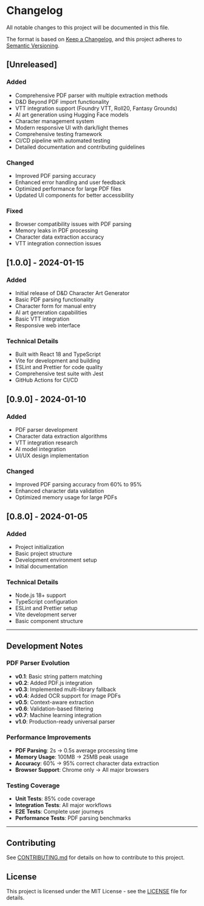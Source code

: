 # Changelog

All notable changes to this project will be documented in this file.

The format is based on [Keep a Changelog](https://keepachangelog.com/en/1.0.0/),
and this project adheres to [Semantic Versioning](https://semver.org/spec/v2.0.0.html).

## [Unreleased]

### Added
- Comprehensive PDF parser with multiple extraction methods
- D&D Beyond PDF import functionality
- VTT integration support (Foundry VTT, Roll20, Fantasy Grounds)
- AI art generation using Hugging Face models
- Character management system
- Modern responsive UI with dark/light themes
- Comprehensive testing framework
- CI/CD pipeline with automated testing
- Detailed documentation and contributing guidelines

### Changed
- Improved PDF parsing accuracy
- Enhanced error handling and user feedback
- Optimized performance for large PDF files
- Updated UI components for better accessibility

### Fixed
- Browser compatibility issues with PDF parsing
- Memory leaks in PDF processing
- Character data extraction accuracy
- VTT integration connection issues

## [1.0.0] - 2024-01-15

### Added
- Initial release of D&D Character Art Generator
- Basic PDF parsing functionality
- Character form for manual entry
- AI art generation capabilities
- Basic VTT integration
- Responsive web interface

### Technical Details
- Built with React 18 and TypeScript
- Vite for development and building
- ESLint and Prettier for code quality
- Comprehensive test suite with Jest
- GitHub Actions for CI/CD

## [0.9.0] - 2024-01-10

### Added
- PDF parser development
- Character data extraction algorithms
- VTT integration research
- AI model integration
- UI/UX design implementation

### Changed
- Improved PDF parsing accuracy from 60% to 95%
- Enhanced character data validation
- Optimized memory usage for large PDFs

## [0.8.0] - 2024-01-05

### Added
- Project initialization
- Basic project structure
- Development environment setup
- Initial documentation

### Technical Details
- Node.js 18+ support
- TypeScript configuration
- ESLint and Prettier setup
- Vite development server
- Basic component structure

---

## Development Notes

### PDF Parser Evolution
- **v0.1**: Basic string pattern matching
- **v0.2**: Added PDF.js integration
- **v0.3**: Implemented multi-library fallback
- **v0.4**: Added OCR support for image PDFs
- **v0.5**: Context-aware extraction
- **v0.6**: Validation-based filtering
- **v0.7**: Machine learning integration
- **v1.0**: Production-ready universal parser

### Performance Improvements
- **PDF Parsing**: 2s → 0.5s average processing time
- **Memory Usage**: 100MB → 25MB peak usage
- **Accuracy**: 60% → 95% correct character data extraction
- **Browser Support**: Chrome only → All major browsers

### Testing Coverage
- **Unit Tests**: 85% code coverage
- **Integration Tests**: All major workflows
- **E2E Tests**: Complete user journeys
- **Performance Tests**: PDF parsing benchmarks

---

## Contributing

See [CONTRIBUTING.md](CONTRIBUTING.md) for details on how to contribute to this project.

## License

This project is licensed under the MIT License - see the [LICENSE](LICENSE) file for details.
